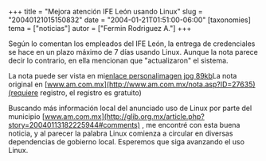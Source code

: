 +++
title = "Mejora atención IFE León usando Linux"
slug = "20040121015150832"
date = "2004-01-21T01:51:00-06:00"
[taxonomies]
tema = ["noticias"]
autor = ["Fermin Rodriguez A."]
+++

Según lo comentan los empleados del IFE León, la entrega de credenciales
se hace en un plazo máximo de 7 días usando Linux. Aunque la nota parece
decir lo contrario, en ella mencionan que "actualizaron" el sistema.

<!-- more -->
La nota puede ser vista en mi[enlace
personal](http://www.geocities.com/ferrod11/nota20ene04.html)[imagen jpg
89kb](http://www.geocities.com/ferrod11/periodicoam20ene04.jpg)La nota
original en
[www.am.com.mx](http://www.am.com.mx/nota.asp?ID=27635)(requiere
registro, el registro es gratuito)

Buscando más información local del anunciado uso de Linux por parte del
municipio
[www.am.com.mx](http://glib.org.mx/article.php?story=20040113182225944#comments)
, me encontré con esta buena noticia, y al parecer la palabra Linux
comienza a circular en diversas dependencias de gobierno local.
Esperemos que siga avanzando el uso Linux.


